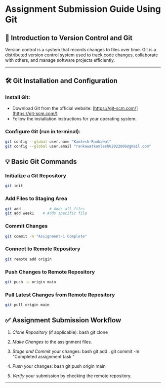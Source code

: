 # Assignment Submission Guide Using Git

## 📌 Introduction to Version Control and Git
Version control is a system that records changes to files over time. Git is a distributed version control system used to track code changes, collaborate with others, and manage software projects efficiently.

---

## 🛠 Git Installation and Configuration

### Install Git:
- Download Git from the official website: [https://git-scm.com/](https://git-scm.com/)
- Follow the installation instructions for your operating system.

### Configure Git (run in terminal):
```bash
git config --global user.name "Kamlesh-Rankawat"
git config --global user.email "rankawatkamlesh02022006@gmail.com"


```

## 💡 Basic Git Commands

### Initialize a Git Repository
```bash
git init

```
### Add Files to Staging Area
```bash
git add .           # Adds all files
git add week1    # Adds specific file
```

### Commit Changes
```bash
git commit -m "Assignment-1 Complete"
```

### Connect to Remote Repository
```bash
git remote add origin 
```

### Push Changes to Remote Repository
```bash
git push -u origin main
```

### Pull Latest Changes from Remote Repository
```bash
git pull origin main


```

## ✅ Assignment Submission Workflow

1. *Clone Repository* (if applicable):
   bash
   git clone 
   

2. *Make Changes* to the assignment files.

3. *Stage and Commit* your changes:
   bash
   git add .
   git commit -m "Completed assignment task "
   

4. *Push* your changes:
   bash
   git push origin main
   

5. *Verify* your submission by checking the remote repository.

---
